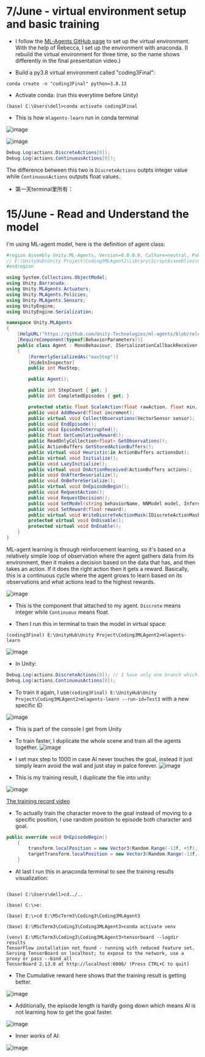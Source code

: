 # 7/June - virtual environment setup and basic training

- I follow the [ML-Agents GitHub page](https://github.com/Unity-Technologies/ml-agents) to set up the virtual environment. With the help of Rebecca, I set up the environment with anaconda. (I rebuild the virtual environment for three time, so the name shows differently in the final presentation video.)

- Build a py3.8 virtual environment called "coding3Final":

```conda create -n "coding3Final" python=3.8.13```

- Activate conda: (run this everytime before Unity)

```(base) C:\Users\dell>conda activate coding3Final```

- This is how ```mlagents-learn``` run in conda terminal

![image](https://github.com/YiningJenny/Coding3/assets/119497753/2df2f05f-7a76-4f19-9789-ce51b1590f32)

![image](https://github.com/YiningJenny/Coding3/assets/119497753/4df3edef-e985-45f5-8f14-89af8fa5a4b2)

```C#
Debug.Log(actions.DiscreteActions[0]);
Debug.Log(actions.ContinuousActions[0]);
```

The difference between this two is ```DiscreteActions``` outpts integer value while ```ContinuousActions``` outputs float values.

- 第一天terminal里所有：


# 15/June - Read and Understand the model
I'm using ML-agent model, here is the definition of agent class:

```C#
#region Assembly Unity.ML-Agents, Version=0.0.0.0, Culture=neutral, PublicKeyToken=null
// E:\UnityHub\Unity Project\Coding3MLAgent2\Library\ScriptAssemblies\Unity.ML-Agents.dll
#endregion

using System.Collections.ObjectModel;
using Unity.Barracuda;
using Unity.MLAgents.Actuators;
using Unity.MLAgents.Policies;
using Unity.MLAgents.Sensors;
using UnityEngine;
using UnityEngine.Serialization;

namespace Unity.MLAgents
{
    [HelpURL("https://github.com/Unity-Technologies/ml-agents/blob/release_17_docs/docs/Learning-Environment-Design-Agents.md")]
    [RequireComponent(typeof(BehaviorParameters))]
    public class Agent : MonoBehaviour, ISerializationCallbackReceiver, IActionReceiver, IHeuristicProvider
    {
        [FormerlySerializedAs("maxStep")]
        [HideInInspector]
        public int MaxStep;

        public Agent();

        public int StepCount { get; }
        public int CompletedEpisodes { get; }

        protected static float ScaleAction(float rawAction, float min, float max);
        public void AddReward(float increment);
        public virtual void CollectObservations(VectorSensor sensor);
        public void EndEpisode();
        public void EpisodeInterrupted();
        public float GetCumulativeReward();
        public ReadOnlyCollection<float> GetObservations();
        public ActionBuffers GetStoredActionBuffers();
        public virtual void Heuristic(in ActionBuffers actionsOut);
        public virtual void Initialize();
        public void LazyInitialize();
        public virtual void OnActionReceived(ActionBuffers actions);
        public void OnAfterDeserialize();
        public void OnBeforeSerialize();
        public virtual void OnEpisodeBegin();
        public void RequestAction();
        public void RequestDecision();
        public void SetModel(string behaviorName, NNModel model, InferenceDevice inferenceDevice = InferenceDevice.Default);
        public void SetReward(float reward);
        public virtual void WriteDiscreteActionMask(IDiscreteActionMask actionMask);
        protected virtual void OnDisable();
        protected virtual void OnEnable();
    }
}
```

ML-agent learning is through reinforcement learning, so it's based on a relatively simple loop of observation where the agent gathers data from its environment, then it makes a decision based on the data that has, and then takes an action. If it does the right action then it gets a reward. Basically, this is a continuous cycle where the agent grows to learn based on its observations and what actions lead to the highest rewards.

![image](https://github.com/YiningJenny/Coding3/assets/119497753/6250cfad-5f84-4fb1-b6b1-26937e493816)

- This is the component that attached to my agent. `Discrete` means integer while `Continuous` means float.

- Then I run this in terminal to train the model in virtual space:

`
(coding3Final) E:\UnityHub\Unity Project\Coding3MLAgent2>mlagents-learn
`

![image](https://github.com/YiningJenny/Coding3/assets/119497753/2df2f05f-7a76-4f19-9789-ce51b1590f32)

- In Unity:

```C#
Debug.Log(actions.DiscreteActions[0]); // I have only one branch which means I have one value in this array
Debug.Log(actions.ContinuousActions[0]);
```
- To train it again, I use`(coding3Final) E:\UnityHub\Unity Project\Coding3MLAgent2>mlagents-learn --run-id=Test3` with a new specific ID

![image](https://github.com/YiningJenny/Coding3/assets/119497753/c4cb4fa1-22bb-47e1-bdd9-f21d37e09709)
 
- This is part of the console I get from Unity

- To train faster, I duplicate the whole scene and train all the agents together.
![image](https://github.com/YiningJenny/Coding3/assets/119497753/a8f5eded-b2d6-4d0d-ad75-f7afdcd4e9c8)

- I set max step to 1000 in case AI never touches the goal, instead it just simply learn avoid the wall and just stay in palce forever.
![image](https://github.com/YiningJenny/Coding3/assets/119497753/9fb62b91-a121-4a89-97f6-9363203a95e4)

- This is my training result, I duplicate the file into unity:

![image](https://github.com/YiningJenny/Coding3/assets/119497753/88d0263d-dba7-47a4-be90-b4b61c769e9a)

[The training record video](https://artslondon-my.sharepoint.com/:v:/g/personal/y_jiang0220224_arts_ac_uk/EUYFxJcdsU9PqJNtFknwABUBOBPBSdL1PAK1d9D_UMh2rw?e=znUfW1)

- To actually train the character move to the goal instead of moving to a specific position, I use random position to episode both character and goal.
```C#
public override void OnEpisodeBegin()
    {
        transform.localPosition = new Vector3(Random.Range(-13f, +5f), 0f, Random.Range(13f, 5f)); // character starts with a random position
        targetTransform.localPosition = new Vector3(Random.Range(-13f, +13f), 0f, Random.Range(-13f, 13f)); // character starts with a random position
    }
```

- At last I run this in anaconda terminal to see the training results visualization:
```

(base) C:\Users\dell>cd../..

(base) C:\>e:

(base) E:\>cd E:\MScTerm3\Coding3\Coding3MLAgent3

(base) E:\MScTerm3\Coding3\Coding3MLAgent3>conda activate venv

(venv) E:\MScTerm3\Coding3\Coding3MLAgent3>tensorboard --logdir results
TensorFlow installation not found - running with reduced feature set.
Serving TensorBoard on localhost; to expose to the network, use a proxy or pass --bind_all
TensorBoard 2.13.0 at http://localhost:6006/ (Press CTRL+C to quit)
```

- The Cumulative reward here shows that the training result is getting better.

![image](https://github.com/YiningJenny/Coding3/assets/119497753/a1cf1030-a34a-4d59-ba78-9f6920fea7d9)

- Additionally, the episode length is hardly going down which means AI is not learning how to get the goal faster.

![image](https://github.com/YiningJenny/Coding3/assets/119497753/65bbd29d-541f-464a-b872-6f99b7d552c6)

- Inner works of AI:

![image](https://github.com/YiningJenny/Coding3/assets/119497753/220d64a8-7d63-4bc2-8c59-6874547a44e6)


